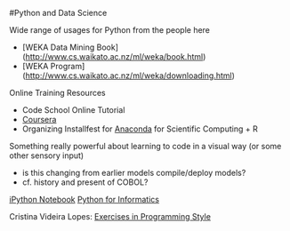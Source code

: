 #Python and Data Science

Wide range of usages for Python from the people here

- [WEKA Data Mining Book] (http://www.cs.waikato.ac.nz/ml/weka/book.html)
- [WEKA Program] (http://www.cs.waikato.ac.nz/ml/weka/downloading.html)

Online Training Resources
- Code School Online Tutorial
- [Coursera](https://www.coursera.org/course/pythonlearn)
- Organizing Installfest for [Anaconda](http://continuum.io/downloads) for Scientific Computing + R

Something really powerful about learning to code in a visual way (or some other sensory input)
- is this changing from earlier models compile/deploy models?
- cf. history and present of COBOL?

[iPython Notebook](http://ipython.org/notebook.html)
[Python for Informatics](http://www.pythonlearn.com/book.php)

Cristina Videira Lopes: [Exercises in Programming Style](http://www.crcpress.com/product/isbn/9781482227376)
